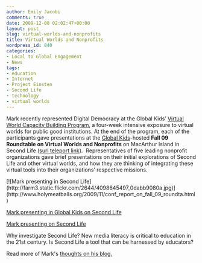 ```yaml
---
author: Emily Jacobi
comments: true
date: 2009-12-08 02:02:47+00:00
layout: post
slug: virtual-worlds-and-nonprofits
title: Virtual Worlds and Nonprofits
wordpress_id: 840
categories:
- Local to Global Engagement
- News
tags:
- education
- Internet
- Project Einsten
- Second Life
- technology
- virtual worlds
---
```


Mark recently represented Digital Democracy at the Global Kids’ [Virtual World Capacity Building Program](http://projectedge.ning.com/group/virtualworldcapacitybuildinggeneralinterest), a four-week intensive exposure to virtual worlds for public good institutions. At the end of the program, each of the participants gave presentations at the [Global Kids](http://globalkids.org/)-hosted **Fall 09 Roundtable on Virtual Worlds and Nonprofits** on MacArthur Island in Second Life ([surl teleport link](http://slurl.com/secondlife/Foundations/124/233/36)).  Representatives of five leading nonprofit organizations gave brief presentations on their initial explorations of Second Life and other virtual worlds, and how they are thinking of integrating these virtual tools into their organizations’ respective missions.

<caption id="" align="alignright" width="500" caption="Mark presenting in Second Life">[![Mark presenting in Second Life](http://farm3.static.flickr.com/2644/4098645497_0dabb9080a.jpg)](http://www.holymeatballs.org/2009/11/conf_report_on_fall_09_roundta.html)</caption>

[Mark presenting ](http://blip.tv/file/2876411)[in Global Kids ](http://holy_meatballs.blip.tv/file/2876260/)[ on Second Life](http://blip.tv/file/2876411)

[Mark presenting on Second Life](http://holy_meatballs.blip.tv/file/2876260/)

Why investigate Second Life? New media literacy is critical to education in the 21st century. Is Second Life a tool that can be harnessed by educators?

Read more of Mark's [thoughts on his blog. ](http://4hours.wordpress.com/2009/11/27/roundtable-on-virtual-worlds-and-nonprofits/)
